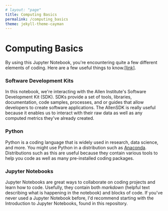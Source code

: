 ```yaml
---
# layout: "page"
title: Computing Basics
permalink: /computing_basics
theme: jekyll-theme-cayman
---
```


# Computing Basics
By using this Jupyter Notebook, you're encountering quite a few different elements of coding. Here are a few useful things to know.<a href="http://ajuavinett.github.io/BIPN145/computing_basics">[link]</a>.

### Software Development Kits
In this notebook, we're interacting with the Allen Institute's Software Development Kit (SDK). SDKs provide a set of tools, libraries, documentation, code samples, processes, and or guides that allow developers to create software applications. The AllenSDK is really useful because it enables us to interact with their raw data as well as any computed metrics they've already created.

### Python
Python is a coding language that is widely used in research, data science, and more. You might use Python in a distribution such as <a href="https://www.anaconda.com/distribution/">Anaconda</a>. Distributions such as this are useful because they contain various tools to help you code as well as many pre-installed coding packages.

### Jupyter Notebooks
Jupyter Notebooks are great ways to collaborate on coding projects and learn how to code. Usefully, they contain both <i>markdown</i> (helpful text describing what is happening in the notebook) and blocks of code. If you've never used a Jupyter Notebook before, I'd recommend starting with the Introduction to Jupyter Notebooks, found in this repository. 
